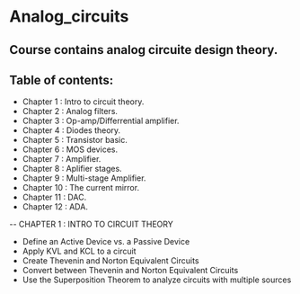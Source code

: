 # Analog_circuits
Course contains analog circuite design theory. 
---
## Table of contents:

* Chapter 1 : Intro to circuit theory.
* Chapter 2 : Analog filters.
* Chapter 3 : Op-amp/Differrential amplifier. 
* Chapter 4 : Diodes theory. 
* Chapter 5 : Transistor basic. 
* Chapter 6 : MOS devices. 
* Chapter 7 : Amplifier. 
* Chapter 8 : Aplifier stages. 
* Chapter 9 : Multi-stage Amplifier. 
* Chapter 10 : The current mirror. 
* Chapter 11 : DAC. 
* Chapter 12 : ADA.

--
CHAPTER 1 : INTRO TO CIRCUIT THEORY 

* Define an Active Device vs. a Passive Device
* Apply KVL and KCL to a circuit
* Create Thevenin and Norton Equivalent Circuits
* Convert between Thevenin and Norton Equivalent Circuits
* Use the Superposition Theorem to analyze circuits with multiple sources




